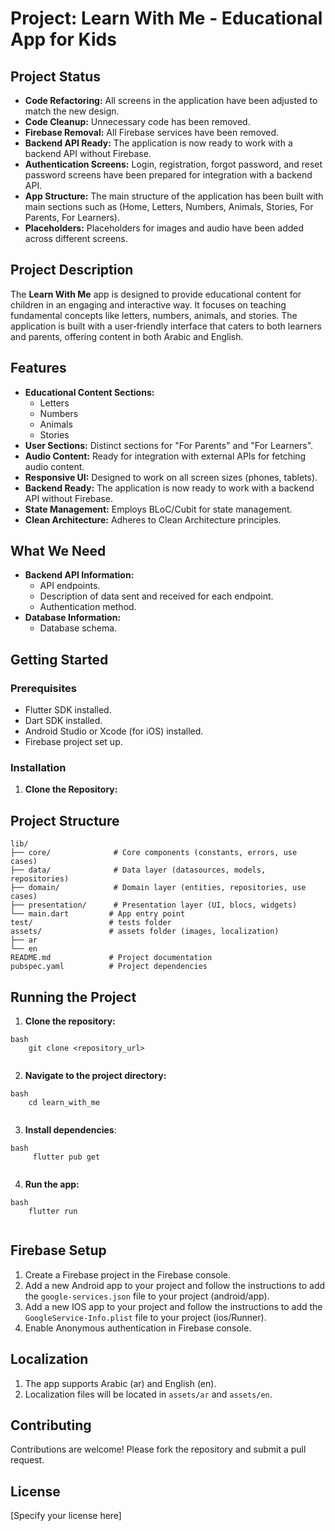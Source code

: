 

# Project: Learn With Me - Educational App for Kids

## Project Status

-   **Code Refactoring:** All screens in the application have been adjusted to match the new design.
-   **Code Cleanup:** Unnecessary code has been removed.
-   **Firebase Removal:** All Firebase services have been removed.
-   **Backend API Ready:** The application is now ready to work with a backend API without Firebase.
-   **Authentication Screens:** Login, registration, forgot password, and reset password screens have been prepared for integration with a backend API.
-   **App Structure:** The main structure of the application has been built with main sections such as (Home, Letters, Numbers, Animals, Stories, For Parents, For Learners).
-   **Placeholders:** Placeholders for images and audio have been added across different screens.

## Project Description

The **Learn With Me** app is designed to provide educational content for children in an engaging and interactive way. It focuses on teaching fundamental concepts like letters, numbers, animals, and stories. The application is built with a user-friendly interface that caters to both learners and parents, offering content in both Arabic and English.

## Features

-   **Educational Content Sections:**
    -   Letters
    -   Numbers
    -   Animals
    -   Stories
-   **User Sections:** Distinct sections for "For Parents" and "For Learners".
-   **Audio Content:** Ready for integration with external APIs for fetching audio content.
-   **Responsive UI:** Designed to work on all screen sizes (phones, tablets).
-   **Backend Ready:** The application is now ready to work with a backend API without Firebase.
-   **State Management:** Employs BLoC/Cubit for state management.
-   **Clean Architecture:** Adheres to Clean Architecture principles.

## What We Need

-   **Backend API Information:**
    -   API endpoints.
    -   Description of data sent and received for each endpoint.
    -   Authentication method.
-   **Database Information:**
    -   Database schema.

## Getting Started

### Prerequisites

*   Flutter SDK installed.
*   Dart SDK installed.
*   Android Studio or Xcode (for iOS) installed.
*   Firebase project set up.

### Installation

1.  **Clone the Repository:**
    

## Project Structure
```
lib/
├── core/              # Core components (constants, errors, use cases)
├── data/              # Data layer (datasources, models, repositories)
├── domain/            # Domain layer (entities, repositories, use cases)
├── presentation/      # Presentation layer (UI, blocs, widgets)
└── main.dart         # App entry point
test/                 # tests folder
assets/               # assets folder (images, localization)
├── ar
└── en
README.md             # Project documentation
pubspec.yaml          # Project dependencies
```
## Running the Project

1.  **Clone the repository:**
```
bash
    git clone <repository_url>
    
```
2.  **Navigate to the project directory:**
```
bash
    cd learn_with_me
    
```
3. **Install dependencies**:
```
bash
     flutter pub get
    
```
4.  **Run the app:**
```
bash
    flutter run
    
```
## Firebase Setup

1. Create a Firebase project in the Firebase console.
2. Add a new Android app to your project and follow the instructions to add the `google-services.json` file to your project (android/app).
3. Add a new IOS app to your project and follow the instructions to add the `GoogleService-Info.plist` file to your project (ios/Runner).
4. Enable Anonymous authentication in Firebase console.

## Localization

1.  The app supports Arabic (ar) and English (en).
2.  Localization files will be located in `assets/ar` and `assets/en`.

## Contributing

Contributions are welcome! Please fork the repository and submit a pull request.

## License

[Specify your license here]
